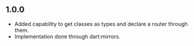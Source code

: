 ## 1.0.0

* Added capability to get classes as types and declare a router through them.
* Implementation done through dart:mirrors.
